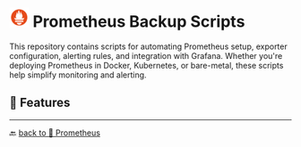 # <img src="../../Assets/pics/icons8-prometheus-48.svg" width="35" alt="Prometheus Backup Scripts"> Prometheus Backup Scripts

This repository contains scripts for automating Prometheus setup, exporter configuration, alerting rules, and integration with Grafana. Whether you're deploying Prometheus in Docker, Kubernetes, or bare-metal, these scripts help simplify monitoring and alerting.

## 🚀 Features

---

🔙 [back to 📂 Prometheus](../)
